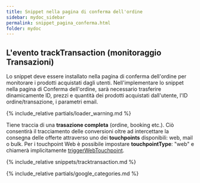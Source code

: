 ```yaml
---
title: Snippet nella pagina di conferma dell'ordine
sidebar: mydoc_sidebar
permalink: snippet_pagina_conferma.html
folder: mydoc
---
```


## L'evento trackTransaction (monitoraggio Transazioni)
Lo snippet deve essere installato nella pagina di conferma dell'ordine per monitorare i prodotti acquistati dagli utenti. 
Nell'implementare lo snippet nella pagina di Conferma dell'ordine, sarà necessario trasferire dinamicamente ID, prezzi e quantità dei prodotti acquistati dall'utente, l'ID ordine/transazione, i parametri email.

{% include_relative partials/loader_warning.md %}

Tiene traccia di una **trasazione completa** (ordine, booking etc.). Ciò consentirà il tracciamento delle conversioni oltre ad intercettare la consegna delle offerte attraverso uno dei **touchpoints** disponibili: web, mail o bulk.  Per i touchpoint Web è possibile impostare **touchpointType**: "web" e chiamerà implicitamente [triggerWebTouchpoint](#triggerWebTouchpoint).

{% include_relative snippets/tracktransaction.md %}

{% include_relative partials/google_categories.md %}